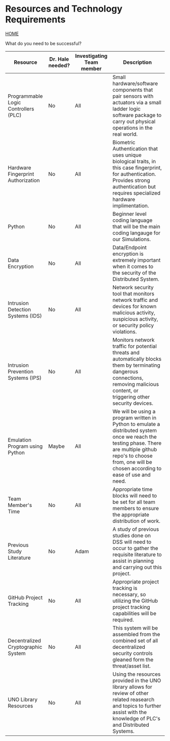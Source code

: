 # Resources and Technology Requirements
[HOME](https://github.com/adamspanier/Distributed-Systems-Security)

What do you need to be successful?

|Resource  | Dr. Hale needed? | Investigating Team member | Description |
|-------------------|---------|---------------------------|-------------|
|Programmable Logic Controllers (PLC) | No | All |Small hardware/software components that pair sensors with actuators via a small ladder logic software package to carry out physical operations in the real world. |
|Hardware Fingerprint Authorization | No | All |Biometric Authentication that uses unique biological traits, in this case fingerprint, for authentication. Provides strong authentication but requires specialized hardware implimentation. |
|Python | No | All |Beginner level coding language that will be the main coding langauge for our Simulations. |
|Data Encryption | No| All |Data/Endpoint encryption is extremely important when it comes to the security of the Distributed System. |
|Intrusion Detection Systems (IDS) | No | All |Network security tool that monitors network traffic and devices for known malicious activity, suspicious activity, or security policy violations. |
|Intrusion Prevention Systems (IPS)| No | All |Monitors network traffic for potential threats and automatically blocks them by terminating dangerous connections, removing malicious content, or triggering other security devices. |
|Emulation Program using Python| Maybe | All |We will be using a program written in Python to emulate a distributed system once we reach the testing phase. There are multiple github repo's to choose from, one will be chosen according to ease of use and need. |
|Team Member's Time | No | All  |Appropriate time blocks will need to be set for all team members to ensure the appropriate distribution of work. |
|Previous Study Literature | No | Adam |A study of previous studies done on DSS will need to occur to gather the requisite literature to assist in planning and carrying out this project. |
|GitHub Project Tracking | No | All |Appropriate project tracking is necessary, so utilizing the GitHub project tracking capabilities will be required. |
|Decentralized Cryptographic System | No | All |This system will be assembled from the combined set of all decentralized security controls gleaned form the threat/asset list. |
|UNO Library Resources | No | All | Using the resources provided in the UNO library allows for review of other related reasearch and topics to further assist with the knowledge of PLC's and Distributed Systems.|
